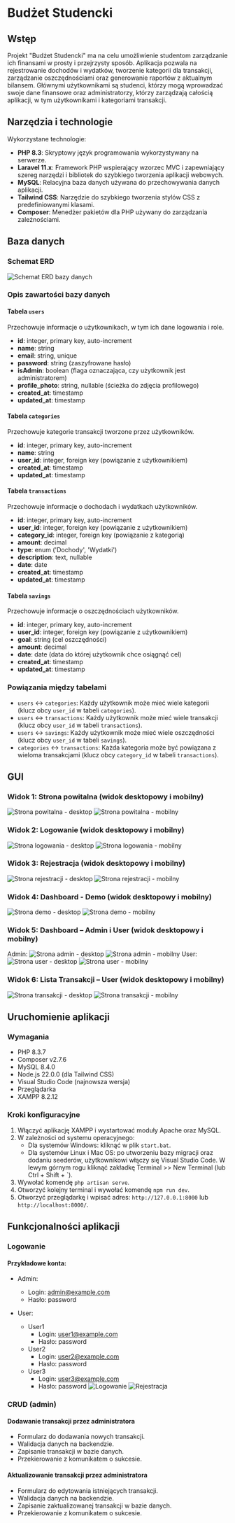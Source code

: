 # Budżet Studencki

## Wstęp

Projekt "Budżet Studencki" ma na celu umożliwienie studentom zarządzanie ich finansami w prosty i przejrzysty sposób. Aplikacja pozwala na rejestrowanie dochodów i wydatków, tworzenie kategorii dla transakcji, zarządzanie oszczędnościami oraz generowanie raportów z aktualnym bilansem. Głównymi użytkownikami są studenci, którzy mogą wprowadzać swoje dane finansowe oraz administratorzy, którzy zarządzają całością aplikacji, w tym użytkownikami i kategoriami transakcji.

## Narzędzia i technologie

Wykorzystane technologie:
- **PHP 8.3**: Skryptowy język programowania wykorzystywany na serwerze.
- **Laravel 11.x**: Framework PHP wspierający wzorzec MVC i zapewniający szereg narzędzi i bibliotek do szybkiego tworzenia aplikacji webowych.
- **MySQL**: Relacyjna baza danych używana do przechowywania danych aplikacji.
- **Tailwind CSS**: Narzędzie do szybkiego tworzenia stylów CSS z predefiniowanymi klasami.
- **Composer**: Menedżer pakietów dla PHP używany do zarządzania zależnościami.

## Baza danych

### Schemat ERD

![Schemat ERD bazy danych](public/images_github/Database.png)

### Opis zawartości bazy danych

#### Tabela `users`
Przechowuje informacje o użytkownikach, w tym ich dane logowania i role.
- **id**: integer, primary key, auto-increment
- **name**: string
- **email**: string, unique
- **password**: string (zaszyfrowane hasło)
- **isAdmin**: boolean (flaga oznaczająca, czy użytkownik jest administratorem)
- **profile_photo**: string, nullable (ścieżka do zdjęcia profilowego)
- **created_at**: timestamp
- **updated_at**: timestamp

#### Tabela `categories`
Przechowuje kategorie transakcji tworzone przez użytkowników.
- **id**: integer, primary key, auto-increment
- **name**: string
- **user_id**: integer, foreign key (powiązanie z użytkownikiem)
- **created_at**: timestamp
- **updated_at**: timestamp

#### Tabela `transactions`
Przechowuje informacje o dochodach i wydatkach użytkowników.
- **id**: integer, primary key, auto-increment
- **user_id**: integer, foreign key (powiązanie z użytkownikiem)
- **category_id**: integer, foreign key (powiązanie z kategorią)
- **amount**: decimal
- **type**: enum ('Dochody', 'Wydatki')
- **description**: text, nullable
- **date**: date
- **created_at**: timestamp
- **updated_at**: timestamp

#### Tabela `savings`
Przechowuje informacje o oszczędnościach użytkowników.
- **id**: integer, primary key, auto-increment
- **user_id**: integer, foreign key (powiązanie z użytkownikiem)
- **goal**: string (cel oszczędności)
- **amount**: decimal
- **date**: date (data do której użytkownik chce osiągnąć cel)
- **created_at**: timestamp
- **updated_at**: timestamp

### Powiązania między tabelami

- `users` ↔ `categories`: Każdy użytkownik może mieć wiele kategorii (klucz obcy `user_id` w tabeli `categories`).
- `users` ↔ `transactions`: Każdy użytkownik może mieć wiele transakcji (klucz obcy `user_id` w tabeli `transactions`).
- `users` ↔ `savings`: Każdy użytkownik może mieć wiele oszczędności (klucz obcy `user_id` w tabeli `savings`).
- `categories` ↔ `transactions`: Każda kategoria może być powiązana z wieloma transakcjami (klucz obcy `category_id` w tabeli `transactions`).

## GUI

### Widok 1: Strona powitalna (widok desktopowy i mobilny)
![Strona powitalna - desktop](public/images_github/Widok_D_1.png)
![Strona powitalna - mobilny](public/images_github/Widok_M_1.png)

### Widok 2: Logowanie (widok desktopowy i mobilny)
![Strona logowania - desktop](public/images_github/Widok_D_2.png)
![Strona logowania - mobilny](public/images_github/Widok_M_2.png)

### Widok 3: Rejestracja (widok desktopowy i mobilny)
![Strona rejestracji - desktop](public/images_github/Widok_D_3.png)
![Strona rejestracji - mobilny](public/images_github/Widok_M_3.png)

### Widok 4: Dashboard - Demo (widok desktopowy i mobilny)
![Strona demo - desktop](public/images_github/Widok_D_4.png)
![Strona demo - mobilny](public/images_github/Widok_M_4.png)

### Widok 5: Dashboard – Admin i User (widok desktopowy i mobilny)
Admin:
![Strona admin - desktop](public/images_github/Widok_D_4.png)
![Strona admin - mobilny](public/images_github/Widok_M_4.png)
User:
![Strona user - desktop](public/images_github/Widok_UD_5.png)
![Strona user - mobilny](public/images_github/Widok_UM_5.png)

### Widok 6: Lista Transakcji – User (widok desktopowy i mobilny)
![Strona transakcji - desktop](public/images_github/Widok_D_6.png)
![Strona transakcji - mobilny](public/images_github/Widok_M_6.png)

## Uruchomienie aplikacji

### Wymagania
- PHP 8.3.7
- Composer v2.7.6
- MySQL 8.4.0
- Node.js 22.0.0 (dla Tailwind CSS)
- Visual Studio Code (najnowsza wersja)
- Przeglądarka 
- XAMPP 8.2.12

### Kroki konfiguracyjne

1. Włączyć aplikację XAMPP i wystartować moduły Apache oraz MySQL.
2. W zależności od systemu operacyjnego:
    - Dla systemów Windows: kliknąć w plik `start.bat`.
    - Dla systemów Linux i Mac OS: po utworzeniu bazy migracji oraz dodaniu seederów, użytkownikowi włączy się Visual Studio Code. W lewym górnym rogu kliknąć zakładkę Terminal >> New Terminal (lub Ctrl + Shift + `).
3. Wywołać komendę `php artisan serve`.
4. Otworzyć kolejny terminal i wywołać komendę `npm run dev`.
5. Otworzyć przeglądarkę i wpisać adres: `http://127.0.0.1:8000` lub `http://localhost:8000/`.

## Funkcjonalności aplikacji

### Logowanie

#### Przykładowe konta:

- Admin: 
    - Login: admin@example.com
    - Hasło: password

- User:
    - User1
        - Login: user1@example.com
        - Hasło: password
    - User2
        - Login: user2@example.com
        - Hasło: password
    - User3
        - Login: user3@example.com
        - Hasło: password
![Logowanie](public/images_github/Logowanie.png)
![Rejestracja](public/images_github/Rejestracja.png)

### CRUD (admin)

#### Dodawanie transakcji przez administratora
- Formularz do dodawania nowych transakcji.
- Walidacja danych na backendzie.
- Zapisanie transakcji w bazie danych.
- Przekierowanie z komunikatem o sukcesie.

#### Aktualizowanie transakcji przez administratora
- Formularz do edytowania istniejących transakcji.
- Walidacja danych na backendzie.
- Zapisanie zaktualizowanej transakcji w bazie danych.
- Przekierowanie z komunikatem o sukcesie.
